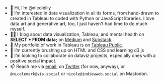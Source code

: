 - 👋 Hi, I’m @nicolelily
- 👀 I’m interested in data visualization in all its forms, from hand-drawn to created in Tableau to coded with Python or JavaScript libraries. I love data art and generative art, too, I just haven't had time to do much myself.
- ✍🏼 I blog about data visualization, Tableau, and mental health on **SELECT * FROM data;** on [Medium](https://medium.com/select-from-data) and [Substack](https://selectallfromdata.substack.com).
- 🎨 My portfolio of work in Tableau is on [Tableau Public](https://public.tableau.com/app/profile/nicole.mark).
- 🌱 I’m currently brushing up on HTML and CSS and learning d3.js
- 💞️ I’m looking to collaborate on dataviz projects, especially ones with a positive social impact.
- 📫 Reach me via [email](hello@nicoledesignsdata.com), on [Twitter](https://www.twitter.com/nicolemark_) (for now, anyway), or `@nicolemark@vis.social`  or `nicole@indiewweb.social` on Mastodon.

<!---
nicolelily/nicolelily is a ✨ special ✨ repository because its `README.md` (this file) appears on your GitHub profile.
You can click the Preview link to take a look at your changes.
--->
